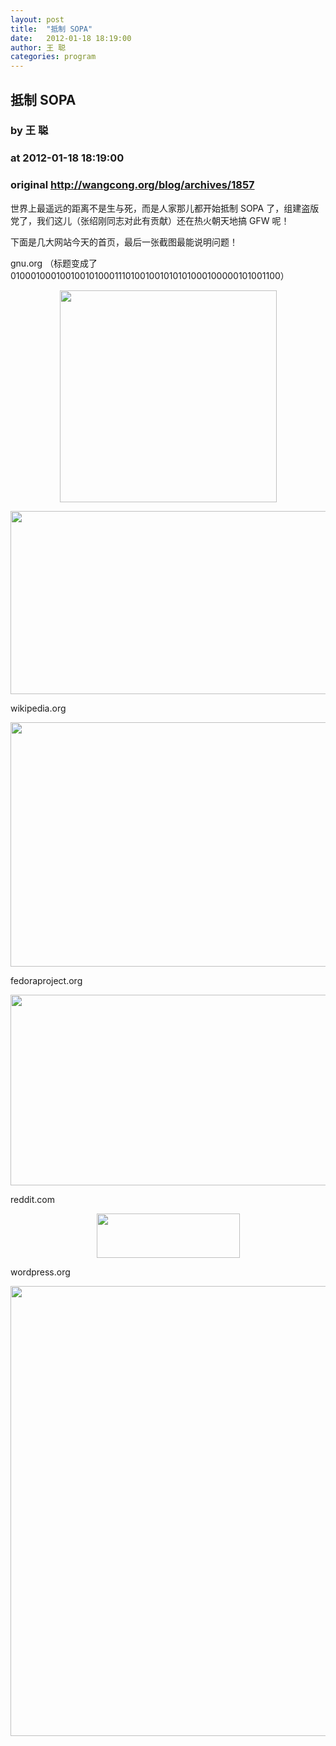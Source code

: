 ```yaml
---
layout: post
title:  "抵制 SOPA"
date:   2012-01-18 18:19:00
author: 王 聪
categories: program
---
```


## 抵制 SOPA
### by 王 聪
### at 2012-01-18 18:19:00
### original <http://wangcong.org/blog/archives/1857>

<p>世界上最遥远的距离不是生与死，而是人家那儿都开始抵制 SOPA 了，组建盗版党了，我们这儿（张绍刚同志对此有贡献）还在热火朝天地搞 GFW 呢！</p>
<p>下面是几大网站今天的首页，最后一张截图最能说明问题！</p>
<p>gnu.org （标题变成了01000100010010010100011101001001010101000100000101001100）</p>
<p style="text-align:center"><a href="http://wangcong.org/blog/wp-content/uploads/2012/01/gnu.png"><img title="GNU" src="http://wangcong.org/blog/wp-content/uploads/2012/01/gnu.png" alt="" width="347" height="339"></a></p>
<p style="text-align:center"><a href="http://wangcong.org/blog/wp-content/uploads/2012/01/Selection_003.png"><img title="We&#39;re going to black out all our sites at the Free Software Foundation..." src="http://wangcong.org/blog/wp-content/uploads/2012/01/Selection_003-1024x418.png" alt="" width="717" height="293"></a></p>
<p>wikipedia.org</p>
<p style="text-align:center"><a href="http://wangcong.org/blog/wp-content/uploads/2012/01/Selection_004.png"><img title="wikipedia.org" src="http://wangcong.org/blog/wp-content/uploads/2012/01/Selection_004-1024x558.png" alt="" width="717" height="391"></a></p>
<p>fedoraproject.org</p>
<p style="text-align:center"><a href="http://wangcong.org/blog/wp-content/uploads/2012/01/Selection_007.png"><img title="fedoraproject.org" src="http://wangcong.org/blog/wp-content/uploads/2012/01/Selection_007.png" alt="" width="637" height="305"></a></p>
<p>reddit.com</p>
<p style="text-align:center"><a href="http://wangcong.org/blog/wp-content/uploads/2012/01/Selection_006.png"><img title="reddit.com" src="http://wangcong.org/blog/wp-content/uploads/2012/01/Selection_006.png" alt="" width="229" height="71"></a></p>
<p>wordpress.org</p>
<p style="text-align:center"><a href="http://wangcong.org/blog/wp-content/uploads/2012/01/wordpress.png"></a><a href="http://wangcong.org/blog/wp-content/uploads/2012/01/wordpress1.png"><img title="wordpress.org" src="http://wangcong.org/blog/wp-content/uploads/2012/01/wordpress1.png" alt="" width="541" height="720"></a></p>